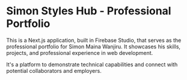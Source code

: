 
# Simon Styles Hub - Professional Portfolio

This is a Next.js application, built in Firebase Studio, that serves as the professional portfolio for Simon Maina Wanjiru. It showcases his skills, projects, and professional experience in web development.

It's a platform to demonstrate technical capabilities and connect with potential collaborators and employers.

